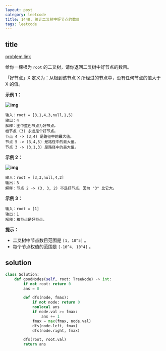```yaml
---
layout: post
category: leetcode
title: 1448. 统计二叉树中好节点的数目
tags: leetcode
---
```

## title
[problem link](https://leetcode-cn.com/problems/count-good-nodes-in-binary-tree/)

给你一棵根为 `root` 的二叉树，请你返回二叉树中好节点的数目。

「好节点」X 定义为：从根到该节点 X 所经过的节点中，没有任何节点的值大于 X 的值。

 

**示例 1：**

**![img](https://cdn.jsdelivr.net/gh/mafulong/mdPic@vv10/img/202508301531103.png)**

```
输入：root = [3,1,4,3,null,1,5]
输出：4
解释：图中蓝色节点为好节点。
根节点 (3) 永远是个好节点。
节点 4 -> (3,4) 是路径中的最大值。
节点 5 -> (3,4,5) 是路径中的最大值。
节点 3 -> (3,1,3) 是路径中的最大值。
```

**示例 2：**

**![img](https://cdn.jsdelivr.net/gh/mafulong/mdPic@vv10/img/202508301531484.png)**

```
输入：root = [3,3,null,4,2]
输出：3
解释：节点 2 -> (3, 3, 2) 不是好节点，因为 "3" 比它大。
```

**示例 3：**

```
输入：root = [1]
输出：1
解释：根节点是好节点。
```

 

**提示：**

- 二叉树中节点数目范围是 `[1, 10^5]` 。
- 每个节点权值的范围是 `[-10^4, 10^4]` 。

## solution
```python
class Solution:
    def goodNodes(self, root: TreeNode) -> int:
        if not root: return 0
        ans = 0

        def dfs(node, fmax):
            if not node: return 0
            nonlocal ans
            if node.val >= fmax:
                ans += 1
            fmax = max(fmax, node.val)
            dfs(node.left, fmax)
            dfs(node.right, fmax)

        dfs(root, root.val)
        return ans
```

